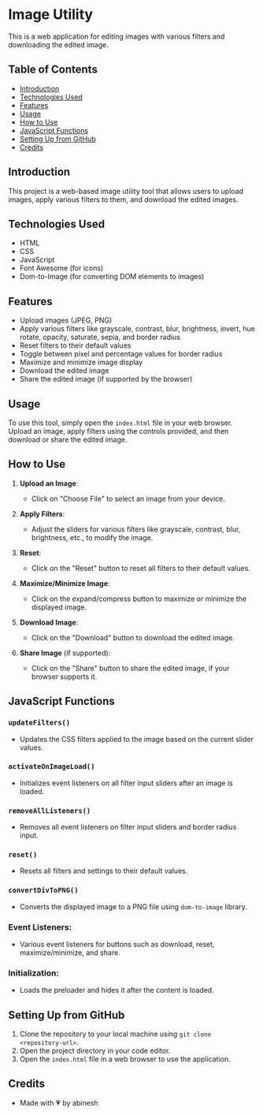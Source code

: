 
# Image Utility

This is a web application for editing images with various filters and downloading the edited image.

## Table of Contents
- [Introduction](#introduction)
- [Technologies Used](#technologies-used)
- [Features](#features)
- [Usage](#usage)
- [How to Use](#how-to-use)
- [JavaScript Functions](#javascript-functions)
- [Setting Up from GitHub](#setting-up-from-github)
- [Credits](#credits)

## Introduction
This project is a web-based image utility tool that allows users to upload images, apply various filters to them, and download the edited images.

## Technologies Used
- HTML
- CSS
- JavaScript
- Font Awesome (for icons)
- Dom-to-Image (for converting DOM elements to images)

## Features
- Upload images (JPEG, PNG)
- Apply various filters like grayscale, contrast, blur, brightness, invert, hue rotate, opacity, saturate, sepia, and border radius
- Reset filters to their default values
- Toggle between pixel and percentage values for border radius
- Maximize and minimize image display
- Download the edited image
- Share the edited image (if supported by the browser)

## Usage
To use this tool, simply open the `index.html` file in your web browser. Upload an image, apply filters using the controls provided, and then download or share the edited image.

## How to Use
1. **Upload an Image**:
   - Click on "Choose File" to select an image from your device.
   
2. **Apply Filters**:
   - Adjust the sliders for various filters like grayscale, contrast, blur, brightness, etc., to modify the image.

3. **Reset**:
   - Click on the "Reset" button to reset all filters to their default values.

4. **Maximize/Minimize Image**:
   - Click on the expand/compress button to maximize or minimize the displayed image.

5. **Download Image**:
   - Click on the "Download" button to download the edited image.

6. **Share Image** (if supported):
   - Click on the "Share" button to share the edited image, if your browser supports it.

## JavaScript Functions

### `updateFilters()`
- Updates the CSS filters applied to the image based on the current slider values.

### `activateOnImageLoad()`
- Initializes event listeners on all filter input sliders after an image is loaded.

### `removeAllListeners()`
- Removes all event listeners on filter input sliders and border radius input.

### `reset()`
- Resets all filters and settings to their default values.

### `convertDivToPNG()`
- Converts the displayed image to a PNG file using `dom-to-image` library.

### Event Listeners:
- Various event listeners for buttons such as download, reset, maximize/minimize, and share.

### Initialization:
- Loads the preloader and hides it after the content is loaded.
  
## Setting Up from GitHub
1. Clone the repository to your local machine using `git clone <repository-url>`.
2. Open the project directory in your code editor.
3. Open the `index.html` file in a web browser to use the application.


## Credits
- Made with 💗 by abinesh

